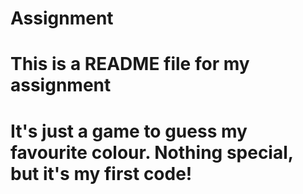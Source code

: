 # Assignment
# This is a README file for my assignment
# It's just a game to guess my favourite colour. Nothing special, but it's my first code!
